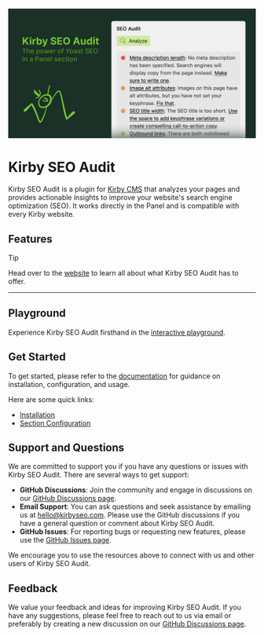 [![Kirby SEO Audit Preview](./public/social-card.png)](https://kirbyseo.com)

# Kirby SEO Audit

Kirby SEO Audit is a plugin for [Kirby CMS](https://getkirby.com) that analyzes your pages and provides actionable insights to improve your website's search engine optimization (SEO). It works directly in the Panel and is compatible with every Kirby website.

## Features

> [!TIP]
> Head over to the [website](https://kirbyseo.com) to learn all about what Kirby SEO Audit has to offer.

---

## Playground

Experience Kirby SEO Audit firsthand in the [interactive playground](https://kirbyseo.com/playground).

## Get Started

To get started, please refer to the [documentation](https://kirbyseo.com/docs/get-started) for guidance on installation, configuration, and usage.

Here are some quick links:

- [Installation](https://kirbyseo.com/docs/get-started)
- [Section Configuration](https://kirbyseo.com/docs/get-started/configuration)

## Support and Questions

We are committed to support you if you have any questions or issues with Kirby SEO Audit. There are several ways to get support:

- **GitHub Discussions**: Join the community and engage in discussions on our [GitHub Discussions page](https://github.com/kirby-tools/community/discussions).
- **Email Support**: You can ask questions and seek assistance by emailing us at [hello@kirbyseo.com](mailto:hello@kirbyseo.com). Please use the GitHub discussions if you have a general question or comment about Kirby SEO Audit.
- **GitHub Issues**: For reporting bugs or requesting new features, please use the [GitHub Issues page](https://github.com/kirby-tools/community/issues).

We encourage you to use the resources above to connect with us and other users of Kirby SEO Audit.

## Feedback

We value your feedback and ideas for improving Kirby SEO Audit. If you have any suggestions, please feel free to reach out to us via email or preferably by creating a new discussion on our [GitHub Discussions page](https://github.com/kirby-tools/community/discussions).
